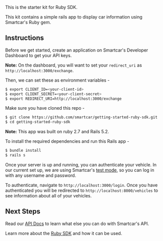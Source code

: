 This is the starter kit for Ruby SDK.

This kit contains a simple rails app to display car information using Smartcar's Ruby gem.

## Instructions
Before we get started, create an application on Smartcar's Developer Dashboard to get your API keys.

**Note:** On the dashboard, you will want to set your `redirect_uri` as `http://localhost:3000/exchange`.

Then, we can set these as environment variables -
```bash
$ export CLIENT_ID=<your-client-id>
$ export CLIENT_SECRET=<your-client-secret>
$ export REDIRECT_URI=http://localhost:3000/exchange
```

Make sure you have cloned this repo -
```bash
$ git clone https://github.com/smartcar/getting-started-ruby-sdk.git
$ cd getting-started-ruby-sdk
```

**Note:** This app was built on ruby 2.7 and Rails 5.2.

To install the required dependencies and run this Rails app -
```bash
$ bundle install
$ rails s
```

Once your server is up and running, you can authenticate your vehicle. In our current set up, we are using Smartcar's [test mode](https://smartcar.com/docs/guides/testing/), so you can log in with any username and password. 

To authenticate, navigate to `http://localhost:3000/login`. Once you have authenticated you will be redirected to `http://localhost:8000/vehicles` to see information about all of your vehicles.

## Next Steps
Read our [API Docs](https://smartcar.com/docs/api) to learn what else you can do with Smartcar's API.

Learn more about the [Ruby SDK](https://github.com/smartcar/ruby-sdk) and how it can be used.